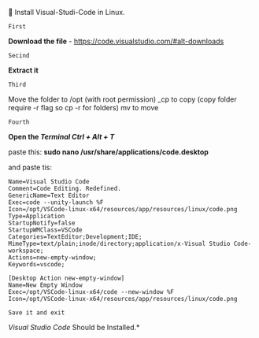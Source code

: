 🐧 Install Visual-Studi-Code in Linux.

```First```

**Download the file** - https://code.visualstudio.com/#alt-downloads

```Secind```

**Extract it**

```Third```

Move the folder to /opt (with root permission) 
_cp <source> <dest> to copy (copy folder require -r flag so cp -r <source> <dest> for folders)
mv <source> <dest> to move
  
```Fourth```
  
**Open the *Terminal* _Ctrl + Alt + T_** 
  
 paste this:
      **sudo nano /usr/share/applications/code.desktop** 
  
  and paste tis:
  
   ```[Desktop Entry]
Name=Visual Studio Code
Comment=Code Editing. Redefined.
GenericName=Text Editor
Exec=code --unity-launch %F
Icon=/opt/VSCode-linux-x64/resources/app/resources/linux/code.png
Type=Application
StartupNotify=false
StartupWMClass=VSCode
Categories=TextEditor;Development;IDE;
MimeType=text/plain;inode/directory;application/x-Visual Studio Code-workspace;
Actions=new-empty-window;
Keywords=vscode;

[Desktop Action new-empty-window]
Name=New Empty Window
Exec=/opt/VSCode-linux-x64/code --new-window %F
Icon=/opt/VSCode-linux-x64/resources/app/resources/linux/code.png
  ```
  
 
  
```Save it and exit```
  
*Visual Studio Code* Should be Installed.* 



